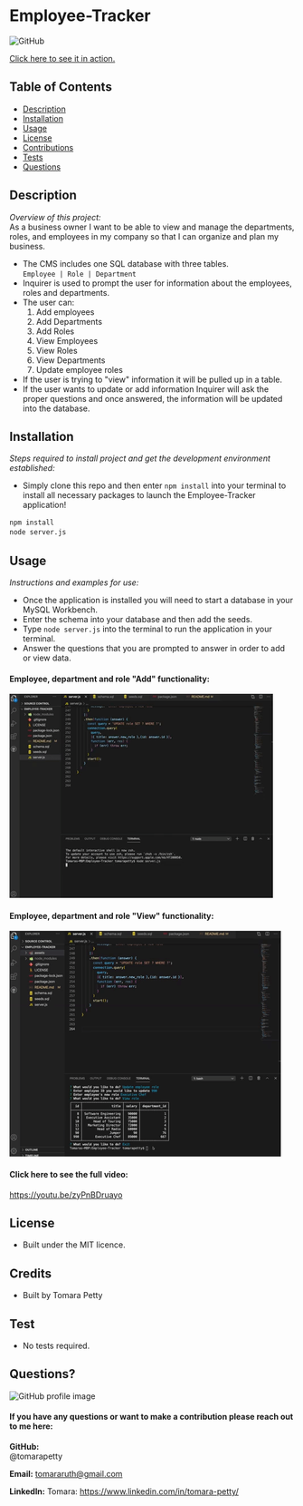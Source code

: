 # Employee-Tracker

![GitHub](https://img.shields.io/badge/license-MIT-green)

<a href="https://youtu.be/zyPnBDruayo">Click here to see it in action.</a>

## Table of Contents
* [Description](#description)
* [Installation](#installation)
* [Usage](#usage)
* [License](#license)
* [Contributions](#contributions)
* [Tests](#tests)
* [Questions](#questions)

## Description 
*Overview of this project:* <br> 
As a business owner I want to be able to view and manage the departments, roles, and employees in my company so that I can organize and plan my business. <br>
* The CMS includes one SQL database with three tables. <br>
`Employee | Role | Department` <br>
* Inquirer is used to prompt the user for information about the employees, roles and departments.
* The user can:
    1. Add employees
    2. Add Departments
    3. Add Roles
    4. View Employees
    5. View Roles
    6. View Departments
    7. Update employee roles
* If the user is trying to "view" information it will be pulled up in a table. 
* If the user wants to update or add information Inquirer will ask the proper questions and once answered, the information will be updated into the database.

## Installation
*Steps required to install project and get the development environment established:*
* Simply clone this repo and then enter `npm install` into your terminal to install all necessary packages to launch the Employee-Tracker application! 

```bash
npm install
node server.js
```

## Usage
*Instructions and examples for use:* 
* Once the application is installed you will need to start a database in your MySQL Workbench. 
* Enter the schema into your database and then add the seeds. 
* Type `node server.js` into the terminal to run the application in your terminal.  
* Answer the questions that you are prompted to answer in order to add or view data.

#### Employee, department and role "Add" functionality:
<img src="./assets/ET-1.gif">

#### Employee, department and role "View" functionality:
<img src="./assets/ET-2.gif">

#### Click here to see the full video: 
https://youtu.be/zyPnBDruayo

## License 
* Built under the MIT licence.

## Credits
* Built by Tomara Petty

## Test
* No tests required. 

## Questions?
<p float="left">
<img src="https://avatars0.githubusercontent.com/u/65513543?s=460&u=20bf726727263d5c2cb42b357ae261aff2a38e6e&v=4" alt="GitHub profile image" width="200">
</p>

#### If you have any questions or want to make a contribution please reach out to me here:

**GitHub:**  
@tomarapetty

**Email:** 
tomararuth@gmail.com 

**LinkedIn:** 
Tomara: https://www.linkedin.com/in/tomara-petty/ 

